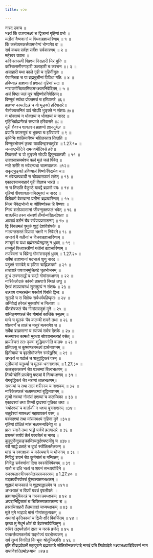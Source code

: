 ```yaml
---
title: ०२७

---
```

नारद उवाच ॥  
भक्ष्यं किं वाऽप्यभक्ष्यं च द्विजानां गृहिणां प्रभो ॥  
यतीनां वैष्णवानां च विधवाब्रह्मचारिणाम् ॥ १ ॥  
किं कर्त्तव्यमकर्त्तव्यमभोग्यं भोग्यमेव वा ॥  
सर्वं कथय सर्वज्ञ सर्वेशः सर्वकारणम् ॥ २ ॥  
महेश्वर उवाच ॥  
कश्चित्तपस्वी विप्रश्च निराहारी चिरं मुनिः ॥  
कश्चित्समीरणाहारी फलाहारी च कश्चन ॥। ३ ॥  
अन्नाहारी यथा काले गृही च गृहिणीयुतः ॥  
येषामिच्छा च या ब्रह्मन्रुचीनां विविधा गतिः ॥ ४ ॥  
हविष्यान्नं ब्राह्मणानां प्रशस्तं गृहिणां सदा ॥  
नारायणोच्छिष्टमिष्टमभक्ष्यमनिवेदितम् ॥ ५ ॥  
अन्नं विष्ठा जलं मूत्रं यद्विष्णोरनिवेदितम्॥  
विण्मूत्रं सर्वथा प्रोक्तमन्नं च हरिवासरे ॥६॥  
ब्राह्मणः कामतोऽन्नं च यो भुङ्क्ते हरिवासरे॥  
त्रैलोक्यजनितं पापं सोऽपि भुङ्क्ते न संशयः॥७॥  
न भोक्तव्यं न भोक्तव्यं न भोक्तव्यं च नारद ॥  
गृहिभिर्ब्राह्मणैरन्नं सम्प्राप्ते हरिवासरे ॥८॥  
गृही शैवश्च शाक्तश्च ब्राह्मणो ज्ञानदुर्बलः ॥  
प्रयाति कालसूत्रं च भुक्त्वा च हरिवासरे ॥ ९ ॥  
कृमिभिः शालिमानैश्च भक्षितस्तत्र तिष्ठति ॥  
विण्मूत्रभोजनं कृत्वा यावदिन्द्राश्चतुर्दश ॥ 1.27.१० ॥  
जन्माष्टमीदिने रामनवमीदिवसे हरेः॥  
शिवरात्रौ च यो भुङ्क्ते सोऽपि द्विगुणपातकी ॥ ११ ॥  
उपवासासमर्थश्च फलं मूलं जलं पिबेत् ॥  
नष्टे शरीरे स भवेदन्यथा चात्मघातकः ॥१२॥  
सकृद्भुङ्क्ते हविष्यान्नं विष्णोर्नैवेद्यमेव च॥  
न भवेत्प्रत्यवायी स चोपवासफलं लभेत् ॥ १३ ॥  
एकादश्यामनाहारं गृही विप्रश्च भारते ॥  
स च तिष्ठति वैकुण्ठे यावद्वै ब्रह्मणो वयः ॥ १४ ॥  
गृहिणां शैवशाक्तानामिदमुक्तं च नारद ॥  
विशेषतो वैष्णवानां यतीनां ब्रह्मचारिणाम् ॥ १५ ॥  
नित्यं नैवेद्यभोजो यः श्रीविष्णोस्स हि वैष्णवः ॥  
नित्यं शतोपवासानां जीवन्मुक्तफलं भवेत् ॥ १६ ॥  
वाञ्छन्ति तस्य संस्पर्शं तीर्थान्यखिलदेवताः ॥  
आलापं दर्शनं चैव सर्वपापप्रणाशनम् ॥ १७ ॥  
द्विः स्विन्नमन्नं पृथुकं शुद्धं देशविशेषके ॥  
नात्यन्तशस्तं विप्राणां भक्षणे न निवेदने॥ १८ ॥  
अभक्ष्यं वै यतीनां च विधवाब्रह्मचारिणाम् ॥  
ताम्बूलं च यथा ब्रह्मंस्तथैतद्वस्तु न ध्रुवम् ॥ १९ ॥  
ताम्बूलं विधवास्त्रीणां यतीनां ब्रह्मचारिणाम् ॥  
तपस्विनां च विप्रेन्द्र गोमांससदृशं ध्रुवम् ॥ 1.27.२० ॥  
सर्वेषां ब्राह्मणानां यदभक्ष्यं शृणु नारद ॥  
यदुक्तं सामवेदे च हरिणा चाह्निकक्रमे ॥ २१ ॥  
ताम्रपात्रे पयःपानमुच्छिष्टे घृतभोजनम् ॥  
दुग्धं लवणसार्द्धं च सद्यो गोमांसभक्षणम् ॥ २२ ॥  
नारिकेलोदकं कांस्ये ताम्रपात्रे स्थितं लघु ॥  
ऐक्षवं ताम्रपात्रस्थं सुरातुल्यं न संशयः ॥ २३ ॥  
उत्थाय वामहस्तेन यस्तोयं पिबति द्विजः ॥  
सुरापी च स विज्ञेयः सर्वधर्मबहिष्कृतः ॥ २४ ॥  
अनिवेद्यं हरेरन्नं भुक्तशेषं च नित्यशः ॥  
पीतशेषजलं चैव गोमांससदृशं मुने ॥ २५ ॥  
वानिङ्गणफलं चैव गोमांसं कार्त्तिके स्मृतम् ॥  
माघे च मूलकं चैव कलम्बी शयने तथा ॥ २६ ॥  
श्वेतवर्णं च तालं च मसूरं मत्स्यमेव च ॥  
सर्वेषां ब्राह्मणानां च त्याज्यं सर्वत्र देशके ॥ २७ ॥  
मत्स्यांश्च कामतो भुक्त्वा सोपवासस्त्र्यहं वसेत् ॥  
प्रायश्चित्तं ततः कृत्वा शुद्धिमाप्नोति वाडवः ॥ २८ ॥  
प्रतिपत्सु च कूष्माण्डमभक्ष्यं ह्यर्थनाशनम् ॥  
द्वितीयायां च बृहतीभोजनेन स्मरेद्धरिम् ॥ २९ ॥  
अभक्ष्यं च पटोलं च शत्रुवृद्धिकरं परम् ॥  
तृतीयायां चतुर्थ्यां च मूलकं धननाशनम् ॥ 1.27.३० ॥  
कलङ्ककारणं चैव पञ्चम्यां बिल्वभक्षणम् ॥  
तिर्य्यग्योनिं प्रापयेत्तु षष्ठ्यां वै निम्बभक्षणम् ॥ ३१ ॥  
रोगवृद्धिकरं चैव नराणां तालभक्षणम्॥  
सप्तम्यां च तथा तालं शरीरस्य च नाशकम् ॥ ३२ ॥  
नारिकेलफलं भक्ष्यमष्टम्यां बुद्धिनाशनम् ॥  
तुम्बी नवम्यां गोमांसं दशम्यां च कलम्बिका ॥ ३३ ॥  
एकादश्यां तथा शिम्बी द्वादश्यां पूतिका तथा ॥  
त्रयोदश्यां च वार्त्ताकी न भक्ष्या पुत्रनाशनम् ॥३४॥  
चतुर्दश्यां माषभक्ष्यं महापापकरं परम् ॥  
पञ्चदश्यां तथा मांसमभक्ष्यं गृहिणां मुने ॥३५॥  
गृहिणां प्रोक्षितं मांसं भक्ष्यमन्यदिनेषु च ॥  
प्रातः स्नाने तथा श्राद्धे पार्वणे व्रतवासरे ॥ ३६ ॥  
प्रशस्तं सार्षपं तैलं पक्वतैलं च नारद ॥  
कुहूपूर्णेन्दुसङ्क्रान्तिचतुर्दश्यष्टमीषु च ॥३७॥  
रवौ श्राद्धे व्रताहे च दुष्टं स्त्रीतिलतैलकम् ॥  
मांसं च रक्तशाकं च कांस्यपात्रे च भोजनम् ॥ ३८ ॥  
निषिद्धं शयनं चैव कूर्ममांसं च मन्त्रितम् ॥  
निषिद्धं सर्ववर्णानां दिवा स्वस्त्रीनिषेवणम् ॥ ३९ ॥  
रात्रौ च दधि भक्ष्यं च शयनं सन्ध्ययोर्दिने ॥  
रजस्वलास्त्रीगमनमेतन्नरककारणम् ॥ 1.27.४० ॥  
उदक्यवीरयोरन्नं पुंश्चल्यन्नमभक्षकम् ॥  
शूद्रान्नं याजकान्नं च शूद्रश्राद्धान्नमेव च ॥४१॥  
अभक्ष्यान्नं च विप्रर्षे यदन्नं वृषलीपतेः ॥  
ब्रह्मन्वार्धुषिकान्नं च गणकान्नमभक्षकम् ॥ ४२ ॥  
अग्रदानिद्विजान्नं च चिकित्साकारकस्य च ॥  
हस्तचित्राहरौ तैलमग्राह्यं चाप्यभक्षकम् ॥ ४३ ॥  
मूले मृगे भाद्रपदे मांसं गोमांसतुल्यकम् ॥  
अमायां कृत्तिकायां च द्विजैः क्षौरं विवर्जितम् ॥ ४४ ॥  
कृत्वा तु मैथुनं क्षौरं यो देवांस्तर्पयेत्पितॄन् ॥  
रुधिरं तद्भवेत्तोयं दाता च नरकं व्रजेत् ॥ ४५ ॥  
यत्कर्त्तव्यमकर्त्तव्यं यद्भोज्यं यदभोज्यकम् ॥  
सर्वं तुभ्यं निगदितं किं भूयः श्रोतुमिच्छसि ॥ ४६ ॥  
इति श्रीब्रह्मवैवर्त्ते महापुराणे ब्रह्मखण्डे सौतिशौनकसंवादे नारदं प्रति शिवोपदेशे भक्ष्याभक्ष्यादिविवरणं नाम सप्तविंशतितमोऽध्यायः ॥२७॥